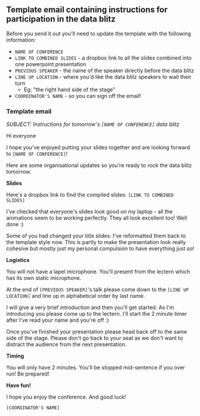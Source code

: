 ## Template email containing instructions for participation in the data blitz

Before you send it out you'll need to update the template with the following information:

* `NAME OF CONFERENCE`
* `LINK TO COMBINED SLIDES` - a dropbox link to all the slides combined into one powerpoint presentation
* `PREVIOUS SPEAKER` - the name of the speaker directly before the data blitz
* `LINE UP LOCATION` - where you'd like the data blitz speakers to wait their turn
  * Eg: "the right hand side of the stage"
* `COORDINATOR'S NAME` - so you can sign off the email!

### Template email

*SUBJECT: Instructions for tomorrow's `[NAME OF CONFERENCE]` data blitz*

Hi everyone

I hope you've enjoyed putting your slides together and are looking forward to `[NAME OF CONFERENCE]`!

Here are some organisational updates so you're ready to rock the data blitz tomorrow.

**Slides**

Here's a dropbox link to find the compiled slides:  `[LINK TO COMBINED SLIDES]`

I've checked that everyone's slides look good on my laptop - all the animations seem to be working perfectly. They all look excellent too! Well done :)

Some of you had changed your title slides: I've reformatted them back to the template style now. This is partly to make the presentation look really cohesive but mostly just my personal compulsion to have everything just so!


**Logistics**

You will not have a lapel microphone. You'll present from the lectern which has its own static microphone.

At the end of `[PREVIOUS SPEAKER]`'s talk please come down to the `[LINE UP LOCATION]` and line up in alphabetical order by last name.

I will give a very brief introduction and then you'll get started. As I'm introducing you please come up to the lectern. I'll start the 2 minute timer after I've read your name and you're off :)

Once you've finished your presentation please head back off to the same side of the stage. Please don't go back to your seat as we don't want to distract the audience from the next presentation.


**Timing**

You will only have 2 minutes. You'll be stopped mid-sentence if you over run! Be prepared!


**Have fun!**

I hope you enjoy the conference. And good luck!

`[COORDINATOR'S NAME]`
